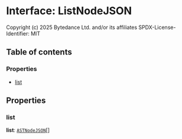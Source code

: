 # Interface: ListNodeJSON

Copyright (c) 2025 Bytedance Ltd. and/or its affiliates
SPDX-License-Identifier: MIT

## Table of contents

### Properties

* [list](/auto-docs/editor/interfaces/ListNodeJSON.md#list)

## Properties

### list

**list**: [`ASTNodeJSON`](/auto-docs/editor/interfaces/ASTNodeJSON.md)\[]
